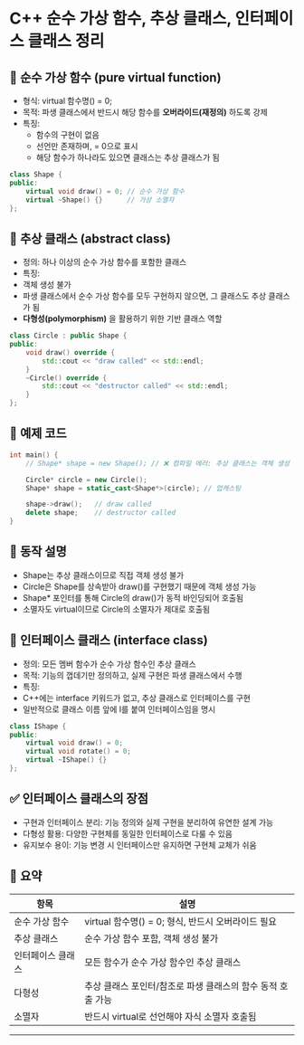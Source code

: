 # C++ 순수 가상 함수, 추상 클래스, 인터페이스 클래스 정리

## 📌 순수 가상 함수 (pure virtual function)
- 형식: virtual 함수명() = 0;
- 목적: 파생 클래스에서 반드시 해당 함수를 **오버라이드(재정의)** 하도록 강제
- 특징:
    - 함수의 구현이 없음
    - 선언만 존재하며, = 0으로 표시
    - 해당 함수가 하나라도 있으면 클래스는 추상 클래스가 됨

```cpp
class Shape {
public:
    virtual void draw() = 0; // 순수 가상 함수
    virtual ~Shape() {}      // 가상 소멸자
};
```


## 🧠 추상 클래스 (abstract class)
- 정의: 하나 이상의 순수 가상 함수를 포함한 클래스
- 특징:
- 객체 생성 불가
- 파생 클래스에서 순수 가상 함수를 모두 구현하지 않으면, 그 클래스도 추상 클래스가 됨
- **다형성(polymorphism)** 을 활용하기 위한 기반 클래스 역할

```cpp
class Circle : public Shape {
public:
    void draw() override {
        std::cout << "draw called" << std::endl;
    }
    ~Circle() override {
        std::cout << "destructor called" << std::endl;
    }
};
```


## 🧪 예제 코드
```cpp
int main() {
    // Shape* shape = new Shape(); // ❌ 컴파일 에러: 추상 클래스는 객체 생성 불가

    Circle* circle = new Circle();
    Shape* shape = static_cast<Shape*>(circle); // 업캐스팅

    shape->draw();   // draw called
    delete shape;    // destructor called
}
```

## 🧠 동작 설명
- Shape는 추상 클래스이므로 직접 객체 생성 불가
- Circle은 Shape를 상속받아 draw()를 구현했기 때문에 객체 생성 가능
- Shape* 포인터를 통해 Circle의 draw()가 동적 바인딩되어 호출됨
- 소멸자도 virtual이므로 Circle의 소멸자가 제대로 호출됨

## 🧩 인터페이스 클래스 (interface class)
- 정의: 모든 멤버 함수가 순수 가상 함수인 추상 클래스
- 목적: 기능의 껍데기만 정의하고, 실제 구현은 파생 클래스에서 수행
- 특징:
- C++에는 interface 키워드가 없고, 추상 클래스로 인터페이스를 구현
- 일반적으로 클래스 이름 앞에 I를 붙여 인터페이스임을 명시

```cpp
class IShape {
public:
    virtual void draw() = 0;
    virtual void rotate() = 0;
    virtual ~IShape() {}
};
```


## ✅ 인터페이스 클래스의 장점
- 구현과 인터페이스 분리: 기능 정의와 실제 구현을 분리하여 유연한 설계 가능
- 다형성 활용: 다양한 구현체를 동일한 인터페이스로 다룰 수 있음
- 유지보수 용이: 기능 변경 시 인터페이스만 유지하면 구현체 교체가 쉬움

## 📌 요약

| 항목 | 설명 | 
|------------------|-------------------------------------------|
| 순수 가상 함수 | virtual 함수명() = 0; 형식, 반드시 오버라이드 필요 | 
| 추상 클래스 | 순수 가상 함수 포함, 객체 생성 불가 | 
| 인터페이스 클래스 | 모든 함수가 순수 가상 함수인 추상 클래스 | 
| 다형성 | 추상 클래스 포인터/참조로 파생 클래스의 함수 동적 호출 가능 | 
| 소멸자 | 반드시 virtual로 선언해야 자식 소멸자 호출됨 | 
---




